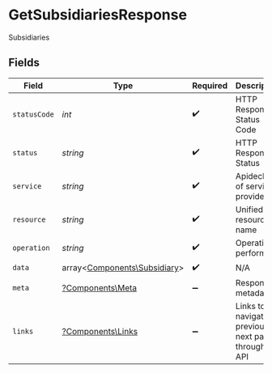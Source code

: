# GetSubsidiariesResponse

Subsidiaries


## Fields

| Field                                                                 | Type                                                                  | Required                                                              | Description                                                           | Example                                                               |
| --------------------------------------------------------------------- | --------------------------------------------------------------------- | --------------------------------------------------------------------- | --------------------------------------------------------------------- | --------------------------------------------------------------------- |
| `statusCode`                                                          | *int*                                                                 | :heavy_check_mark:                                                    | HTTP Response Status Code                                             | 200                                                                   |
| `status`                                                              | *string*                                                              | :heavy_check_mark:                                                    | HTTP Response Status                                                  | OK                                                                    |
| `service`                                                             | *string*                                                              | :heavy_check_mark:                                                    | Apideck ID of service provider                                        | xero                                                                  |
| `resource`                                                            | *string*                                                              | :heavy_check_mark:                                                    | Unified API resource name                                             | subsidiaries                                                          |
| `operation`                                                           | *string*                                                              | :heavy_check_mark:                                                    | Operation performed                                                   | all                                                                   |
| `data`                                                                | array<[Components\Subsidiary](../../Models/Components/Subsidiary.md)> | :heavy_check_mark:                                                    | N/A                                                                   |                                                                       |
| `meta`                                                                | [?Components\Meta](../../Models/Components/Meta.md)                   | :heavy_minus_sign:                                                    | Response metadata                                                     |                                                                       |
| `links`                                                               | [?Components\Links](../../Models/Components/Links.md)                 | :heavy_minus_sign:                                                    | Links to navigate to previous or next pages through the API           |                                                                       |